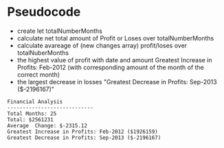 # Pseudocode

- create let totalNumberMonths
- calculate net total amount of Profit or Loses over totalNumberMonths
- calculate avareage of (new changes array) profit/loses over totalNuberMonths
- the highest value of profit with date  and amount 
    Greatest Increase in Profits: Feb-2012 (with corresponding amount of the month of the correct month)
- the largest decrease in losses 
    "Greatest Decrease in Profits: Sep-2013 ($-2196167)"


```text
Financial Analysis
----------------------------
Total Months: 25
Total: $2561231
Average  Change: $-2315.12
Greatest Increase in Profits: Feb-2012 ($1926159)
Greatest Decrease in Profits: Sep-2013 ($-2196167)
```